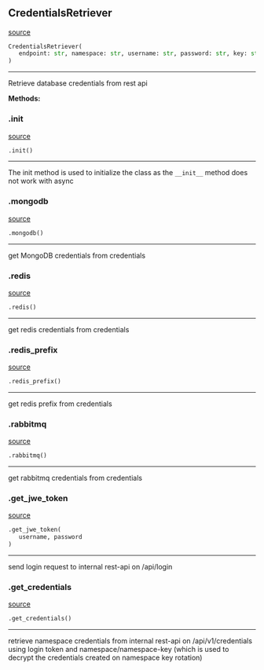 #


## CredentialsRetriever
[source](https://github.com/llxp/chain-factory\blob\master\framework/src/chain_factory/task_queue/credentials_retriever.py\#L8)
```python 
CredentialsRetriever(
   endpoint: str, namespace: str, username: str, password: str, key: str
)
```


---
Retrieve database credentials from rest api


**Methods:**


### .init
[source](https://github.com/llxp/chain-factory\blob\master\framework/src/chain_factory/task_queue/credentials_retriever.py\#L36)
```python
.init()
```

---
The init method is used to initialize the class as the `__init__` method does not work with async

### .mongodb
[source](https://github.com/llxp/chain-factory\blob\master\framework/src/chain_factory/task_queue/credentials_retriever.py\#L52)
```python
.mongodb()
```

---
get MongoDB credentials from credentials

### .redis
[source](https://github.com/llxp/chain-factory\blob\master\framework/src/chain_factory/task_queue/credentials_retriever.py\#L57)
```python
.redis()
```

---
get redis credentials from credentials

### .redis_prefix
[source](https://github.com/llxp/chain-factory\blob\master\framework/src/chain_factory/task_queue/credentials_retriever.py\#L62)
```python
.redis_prefix()
```

---
get redis prefix from credentials

### .rabbitmq
[source](https://github.com/llxp/chain-factory\blob\master\framework/src/chain_factory/task_queue/credentials_retriever.py\#L67)
```python
.rabbitmq()
```

---
get rabbitmq credentials from credentials

### .get_jwe_token
[source](https://github.com/llxp/chain-factory\blob\master\framework/src/chain_factory/task_queue/credentials_retriever.py\#L71)
```python
.get_jwe_token(
   username, password
)
```

---
send login request to internal rest-api on /api/login

### .get_credentials
[source](https://github.com/llxp/chain-factory\blob\master\framework/src/chain_factory/task_queue/credentials_retriever.py\#L87)
```python
.get_credentials()
```

---
retrieve namespace credentials from internal rest-api on /api/v1/credentials
using login token and namespace/namespace-key (which is used to decrypt the credentials created on namespace key rotation)
